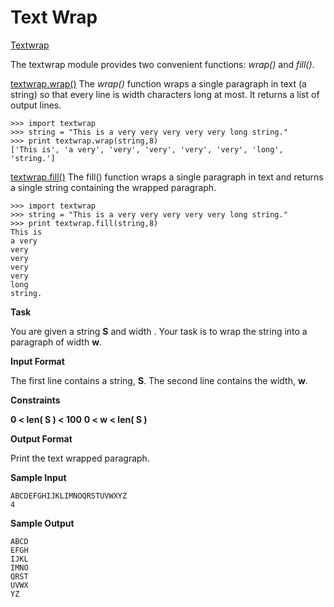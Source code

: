 Text Wrap
============

[Textwrap](https://docs.python.org/2/library/textwrap.html#module-textwrap)

The textwrap module provides two convenient functions: *wrap()* and *fill()*.

[textwrap.wrap()](https://docs.python.org/2/library/textwrap.html#textwrap.wrap)
The *wrap()* function wraps a single paragraph in text (a string) so that every line is width characters long at most.
It returns a list of output lines.
```
>>> import textwrap
>>> string = "This is a very very very very very long string."
>>> print textwrap.wrap(string,8)
['This is', 'a very', 'very', 'very', 'very', 'very', 'long', 'string.'] 
```

[textwrap.fill()](https://docs.python.org/2/library/textwrap.html#textwrap.fill)
The fill() function wraps a single paragraph in text and returns a single string containing the wrapped paragraph.
```
>>> import textwrap
>>> string = "This is a very very very very very long string."
>>> print textwrap.fill(string,8)
This is
a very
very
very
very
very
long
string.
```

**Task**

You are given a string **S** and width .
Your task is to wrap the string into a paragraph of width **w**.

**Input Format**

The first line contains a string, **S**.
The second line contains the width, **w**.

**Constraints**

**0 < len( S ) < 100**
**0 < w < len( S )**

**Output Format**

Print the text wrapped paragraph.

**Sample Input**
```
ABCDEFGHIJKLIMNOQRSTUVWXYZ
4
```

**Sample Output**
```
ABCD
EFGH
IJKL
IMNO
QRST
UVWX
YZ  
```